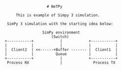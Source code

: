                                   # NeTPy

                    This is example of Simpy 3 simulation. 

                SimPy 3 simulation with the starting idea below:

                                SimPy environment
                                    (Switch)
               +-----------+            |            +-----------+
               |           |            |            |           |
               |  Client2  | <<------+Buffer ------- |  Client1  |
               |           |          Queue          |           |
               +-----------+            |            +-----------+
                Process RX              |              Process TX
                                                                  
                                                                  
